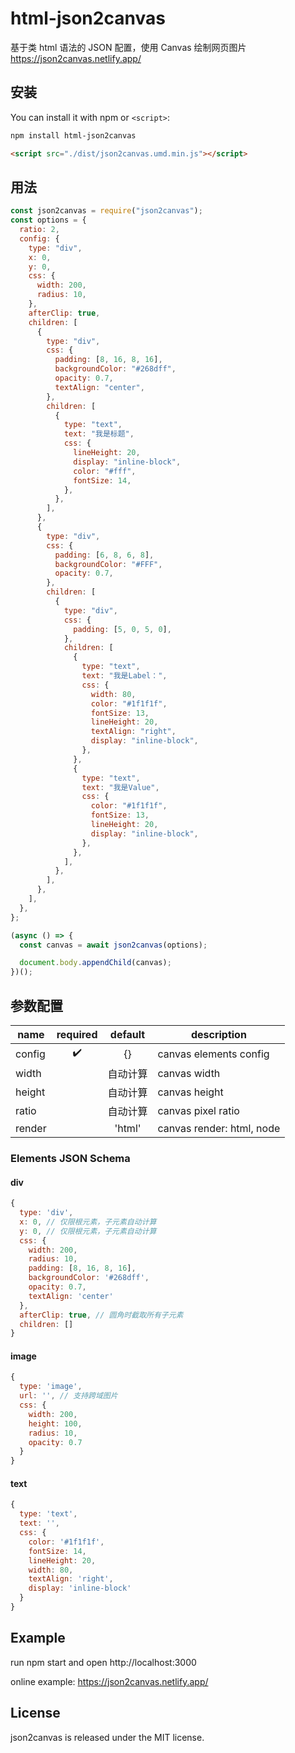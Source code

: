 # html-json2canvas

基于类 html 语法的 JSON 配置，使用 Canvas 绘制网页图片 <https://json2canvas.netlify.app/>

## 安装

You can install it with npm or `<script>`:

```bash
npm install html-json2canvas
```

```html
<script src="./dist/json2canvas.umd.min.js"></script>
```

## 用法

```js
const json2canvas = require("json2canvas");
const options = {
  ratio: 2,
  config: {
    type: "div",
    x: 0,
    y: 0,
    css: {
      width: 200,
      radius: 10,
    },
    afterClip: true,
    children: [
      {
        type: "div",
        css: {
          padding: [8, 16, 8, 16],
          backgroundColor: "#268dff",
          opacity: 0.7,
          textAlign: "center",
        },
        children: [
          {
            type: "text",
            text: "我是标题",
            css: {
              lineHeight: 20,
              display: "inline-block",
              color: "#fff",
              fontSize: 14,
            },
          },
        ],
      },
      {
        type: "div",
        css: {
          padding: [6, 8, 6, 8],
          backgroundColor: "#FFF",
          opacity: 0.7,
        },
        children: [
          {
            type: "div",
            css: {
              padding: [5, 0, 5, 0],
            },
            children: [
              {
                type: "text",
                text: "我是Label：",
                css: {
                  width: 80,
                  color: "#1f1f1f",
                  fontSize: 13,
                  lineHeight: 20,
                  textAlign: "right",
                  display: "inline-block",
                },
              },
              {
                type: "text",
                text: "我是Value",
                css: {
                  color: "#1f1f1f",
                  fontSize: 13,
                  lineHeight: 20,
                  display: "inline-block",
                },
              },
            ],
          },
        ],
      },
    ],
  },
};

(async () => {
  const canvas = await json2canvas(options);

  document.body.appendChild(canvas);
})();
```

## 参数配置

| name   | required | default  | description               |
| ------ | :------: | :------: | ------------------------- |
| config |    ✔️    |    {}    | canvas elements config    |
| width  |          | 自动计算 | canvas width              |
| height |          | 自动计算 | canvas height             |
| ratio  |          | 自动计算 | canvas pixel ratio        |
| render |          |  'html'  | canvas render: html, node |

### Elements JSON Schema

#### div

```js
{
  type: 'div',
  x: 0, // 仅限根元素，子元素自动计算
  y: 0, // 仅限根元素，子元素自动计算
  css: {
    width: 200,
    radius: 10,
    padding: [8, 16, 8, 16],
    backgroundColor: '#268dff',
    opacity: 0.7,
    textAlign: 'center'
  },
  afterClip: true, // 圆角时截取所有子元素
  children: []
}
```

#### image

```js
{
  type: 'image',
  url: '', // 支持跨域图片
  css: {
    width: 200,
    height: 100,
    radius: 10,
    opacity: 0.7
  }
}
```

#### text

```js
{
  type: 'text',
  text: '',
  css: {
    color: '#1f1f1f',
    fontSize: 14,
    lineHeight: 20,
    width: 80,
    textAlign: 'right',
    display: 'inline-block'
  }
}
```

## Example

run npm start and open http://localhost:3000

online example: <https://json2canvas.netlify.app/>

## License

json2canvas is released under the MIT license.
